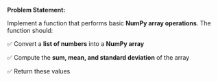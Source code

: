 **Problem Statement:**  

Implement a function that performs basic **NumPy array operations**. The function should:


✅ Convert a **list of numbers** into a **NumPy array**

✅ Compute the **sum, mean, and standard deviation** of the array

✅ Return these values
